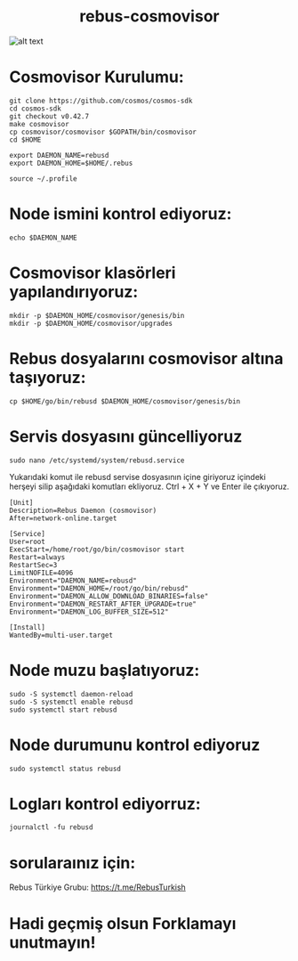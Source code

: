 <h1 align="center">rebus-cosmovisor</h1>

![alt text](https://user-images.githubusercontent.com/101149671/182340706-3eef17b5-f22c-4239-8867-e9f571ba6cac.png)


# Cosmovisor Kurulumu:
```
git clone https://github.com/cosmos/cosmos-sdk
cd cosmos-sdk
git checkout v0.42.7
make cosmovisor
cp cosmovisor/cosmovisor $GOPATH/bin/cosmovisor
cd $HOME
```
```
export DAEMON_NAME=rebusd
export DAEMON_HOME=$HOME/.rebus
```
```
source ~/.profile
```
# Node ismini kontrol ediyoruz:
```
echo $DAEMON_NAME
```

# Cosmovisor klasörleri yapılandırıyoruz:
```
mkdir -p $DAEMON_HOME/cosmovisor/genesis/bin
mkdir -p $DAEMON_HOME/cosmovisor/upgrades
```
# Rebus dosyalarını cosmovisor altına taşıyoruz:
```
cp $HOME/go/bin/rebusd $DAEMON_HOME/cosmovisor/genesis/bin
```

# Servis dosyasını güncelliyoruz
```
sudo nano /etc/systemd/system/rebusd.service
```
 Yukarıdaki komut ile rebusd servise dosyasının içine giriyoruz içindeki herşeyi silip aşağıdaki komutları ekliyoruz. Ctrl + X + Y ve Enter ile çıkıyoruz.
```
[Unit]
Description=Rebus Daemon (cosmovisor)
After=network-online.target

[Service]
User=root
ExecStart=/home/root/go/bin/cosmovisor start
Restart=always
RestartSec=3
LimitNOFILE=4096
Environment="DAEMON_NAME=rebusd"
Environment="DAEMON_HOME=/root/go/bin/rebusd"
Environment="DAEMON_ALLOW_DOWNLOAD_BINARIES=false"
Environment="DAEMON_RESTART_AFTER_UPGRADE=true"
Environment="DAEMON_LOG_BUFFER_SIZE=512"

[Install]
WantedBy=multi-user.target
```
# Node muzu başlatıyoruz:
```
sudo -S systemctl daemon-reload
sudo -S systemctl enable rebusd
sudo systemctl start rebusd
```

# Node durumunu kontrol ediyoruz
```
sudo systemctl status rebusd
```
# Logları kontrol ediyorruz:
```
journalctl -fu rebusd
```
# sorularaınız için:

Rebus Türkiye Grubu: https://t.me/RebusTurkish

# Hadi geçmiş olsun Forklamayı unutmayın!
